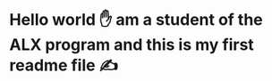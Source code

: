# Hello world :hand: am a student of the ALX program and this is my first readme file :writing_hand:
